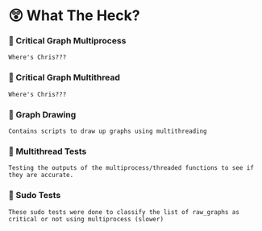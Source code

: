 # 😲 What The Heck?

### 📄 Critical Graph Multiprocess 

    Where's Chris???

### 📄 Critical Graph Multithread

    Where's Chris???

### 📂 Graph Drawing

    Contains scripts to draw up graphs using multithreading

### 📂 Multithread Tests

    Testing the outputs of the multiprocess/threaded functions to see if they are accurate.

### 📂 Sudo Tests 

    These sudo tests were done to classify the list of raw_graphs as critical or not using multiprocess (slower)
